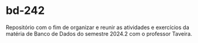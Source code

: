 # bd-242
Repositório com o fim de organizar e reunir as atividades e exercícios da matéria de Banco de Dados do semestre 2024.2 com o professor Taveira.
